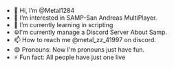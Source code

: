 - 👋 Hi, I’m @Metal1284
- 👀 I’m interested in SAMP-San Andreas MultiPlayer.
- 🌱 I’m currently learning in scripting
- ⚙️I'm currently manage a Discord Server About Samp.
- 📫 How to reach me @metal_zz_41997 on discord.
- 😄 Pronouns: Now I'm pronouns just have fun.
- ⚡ Fun fact: All people have just one live

<!---
Metal1284/Metal1284 is a ✨ special ✨ repository because its `README.md` (this file) appears on your GitHub profile.
You can click the Preview link to take a look at your changes.
--->
